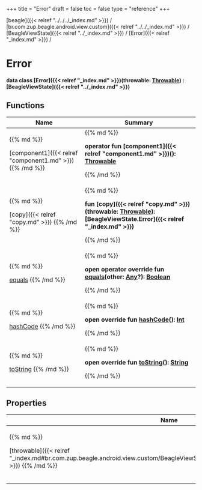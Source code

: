 +++
title = "Error"
draft = false
toc = false
type = "reference"
+++

[beagle]({{< relref "../../../_index.md" >}}) / [br.com.zup.beagle.android.view.custom]({{< relref "../../_index.md" >}}) / [BeagleViewState]({{< relref "../_index.md" >}}) / [Error]({{< relref "_index.md" >}}) / 



# Error  
  <b>data class [Error]({{< relref "_index.md" >}})(**throwable**: [Throwable](https://kotlinlang.org/api/latest/jvm/stdlib/kotlin/-throwable/index.html)) : [BeagleViewState]({{< relref "../_index.md" >}})</b>   


## Functions  
<table>
  
<thead>
<tr>
<th>
Name  
</th>
<th>
Summary  
</th>
  
</tr>
</thead>
<tbody>
<tr>
<td>
{{% md %}}

[component1]({{< relref "component1.md" >}})
{{% /md %}}
</td>
<td>
{{% md %}}

  
<b>operator fun [component1]({{< relref "component1.md" >}})(): [Throwable](https://kotlinlang.org/api/latest/jvm/stdlib/kotlin/-throwable/index.html)</b>  



{{% /md %}}
</td>
</tr>

<tr>
<td>
{{% md %}}

[copy]({{< relref "copy.md" >}})
{{% /md %}}
</td>
<td>
{{% md %}}

  
<b>fun [copy]({{< relref "copy.md" >}})(throwable: [Throwable](https://kotlinlang.org/api/latest/jvm/stdlib/kotlin/-throwable/index.html)): [BeagleViewState.Error]({{< relref "_index.md" >}})</b>  



{{% /md %}}
</td>
</tr>

<tr>
<td>
{{% md %}}

[equals](https://kotlinlang.org/api/latest/jvm/stdlib/kotlin/-any/equals.html)
{{% /md %}}
</td>
<td>
{{% md %}}

  
<b>open operator override fun [equals](https://kotlinlang.org/api/latest/jvm/stdlib/kotlin/-any/equals.html)(other: [Any](https://kotlinlang.org/api/latest/jvm/stdlib/kotlin/-any/index.html)?): [Boolean](https://kotlinlang.org/api/latest/jvm/stdlib/kotlin/-boolean/index.html)</b>  



{{% /md %}}
</td>
</tr>

<tr>
<td>
{{% md %}}

[hashCode](https://kotlinlang.org/api/latest/jvm/stdlib/kotlin/-any/hash-code.html)
{{% /md %}}
</td>
<td>
{{% md %}}

  
<b>open override fun [hashCode](https://kotlinlang.org/api/latest/jvm/stdlib/kotlin/-any/hash-code.html)(): [Int](https://kotlinlang.org/api/latest/jvm/stdlib/kotlin/-int/index.html)</b>  



{{% /md %}}
</td>
</tr>

<tr>
<td>
{{% md %}}

[toString](https://kotlinlang.org/api/latest/jvm/stdlib/kotlin/-any/to-string.html)
{{% /md %}}
</td>
<td>
{{% md %}}

  
<b>open override fun [toString](https://kotlinlang.org/api/latest/jvm/stdlib/kotlin/-any/to-string.html)(): [String](https://kotlinlang.org/api/latest/jvm/stdlib/kotlin/-string/index.html)</b>  



{{% /md %}}
</td>
</tr>

</tbody>
</table>


## Properties  
<table>
  
<thead>
<tr>
<th>
Name  
</th>
<th>
Summary  
</th>
  
</tr>
</thead>
<tbody>
<tr>
<td>
{{% md %}}

[throwable]({{< relref "_index.md#br.com.zup.beagle.android.view.custom/BeagleViewState.Error/throwable/#/PointingToDeclaration/" >}})
{{% /md %}}
</td>
<td>
{{% md %}}

  <b>val [throwable]({{< relref "_index.md#br.com.zup.beagle.android.view.custom/BeagleViewState.Error/throwable/#/PointingToDeclaration/" >}}): [Throwable](https://kotlinlang.org/api/latest/jvm/stdlib/kotlin/-throwable/index.html)</b>   

{{% /md %}}
</td>
</tr>

</tbody>
</table>

